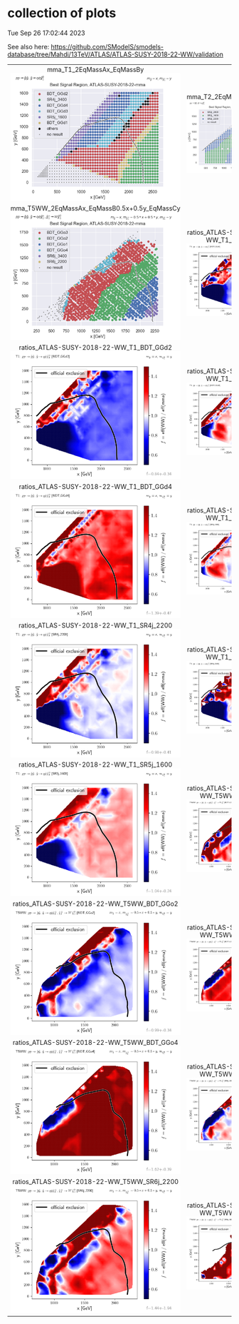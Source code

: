 # collection of plots
Tue Sep 26 17:02:44 2023

See also here: https://github.com/SModelS/smodels-database/tree/Mahdi/13TeV/ATLAS/ATLAS-SUSY-2018-22-WW/validation

|                    |                  |
|:------------------:|:----------------:|
|  mma_T1_2EqMassAx_EqMassBy ![./mma_bestSR_T1_2EqMassAx_EqMassBy.png](./mma_bestSR_T1_2EqMassAx_EqMassBy.png?1695740564.447547) |  mma_T2_2EqMassAx_EqMassBy ![./mma_bestSR_T2_2EqMassAx_EqMassBy.png](./mma_bestSR_T2_2EqMassAx_EqMassBy.png?1695740564.447547) |
|  mma_T5WW_2EqMassAx_EqMassB0.5x+0.5y_EqMassCy ![./mma_bestSR_T5WW_2EqMassAx_EqMassB0.5x+0.5y_EqMassCy.png](./mma_bestSR_T5WW_2EqMassAx_EqMassB0.5x+0.5y_EqMassCy.png?1695740564.447547) |  ratios_ATLAS-SUSY-2018-22-WW_T1_BDT_GGd1 ![./ratios_ATLAS-SUSY-2018-22-WW_T1_BDT_GGd1.png](./ratios_ATLAS-SUSY-2018-22-WW_T1_BDT_GGd1.png?1695740564.447547) |
|  ratios_ATLAS-SUSY-2018-22-WW_T1_BDT_GGd2 ![./ratios_ATLAS-SUSY-2018-22-WW_T1_BDT_GGd2.png](./ratios_ATLAS-SUSY-2018-22-WW_T1_BDT_GGd2.png?1695740564.447547) |  ratios_ATLAS-SUSY-2018-22-WW_T1_BDT_GGd3 ![./ratios_ATLAS-SUSY-2018-22-WW_T1_BDT_GGd3.png](./ratios_ATLAS-SUSY-2018-22-WW_T1_BDT_GGd3.png?1695740564.447547) |
|  ratios_ATLAS-SUSY-2018-22-WW_T1_BDT_GGd4 ![./ratios_ATLAS-SUSY-2018-22-WW_T1_BDT_GGd4.png](./ratios_ATLAS-SUSY-2018-22-WW_T1_BDT_GGd4.png?1695740564.447547) |  ratios_ATLAS-SUSY-2018-22-WW_T1_SR4j_1000 ![./ratios_ATLAS-SUSY-2018-22-WW_T1_SR4j_1000.png](./ratios_ATLAS-SUSY-2018-22-WW_T1_SR4j_1000.png?1695740564.447547) |
|  ratios_ATLAS-SUSY-2018-22-WW_T1_SR4j_2200 ![./ratios_ATLAS-SUSY-2018-22-WW_T1_SR4j_2200.png](./ratios_ATLAS-SUSY-2018-22-WW_T1_SR4j_2200.png?1695740564.447547) |  ratios_ATLAS-SUSY-2018-22-WW_T1_SR4j_3400 ![./ratios_ATLAS-SUSY-2018-22-WW_T1_SR4j_3400.png](./ratios_ATLAS-SUSY-2018-22-WW_T1_SR4j_3400.png?1695740564.447547) |
|  ratios_ATLAS-SUSY-2018-22-WW_T1_SR5j_1600 ![./ratios_ATLAS-SUSY-2018-22-WW_T1_SR5j_1600.png](./ratios_ATLAS-SUSY-2018-22-WW_T1_SR5j_1600.png?1695740564.447547) |  ratios_ATLAS-SUSY-2018-22-WW_T5WW_BDT_GGo1 ![./ratios_ATLAS-SUSY-2018-22-WW_T5WW_BDT_GGo1.png](./ratios_ATLAS-SUSY-2018-22-WW_T5WW_BDT_GGo1.png?1695740564.447547) |
|  ratios_ATLAS-SUSY-2018-22-WW_T5WW_BDT_GGo2 ![./ratios_ATLAS-SUSY-2018-22-WW_T5WW_BDT_GGo2.png](./ratios_ATLAS-SUSY-2018-22-WW_T5WW_BDT_GGo2.png?1695740564.447547) |  ratios_ATLAS-SUSY-2018-22-WW_T5WW_BDT_GGo3 ![./ratios_ATLAS-SUSY-2018-22-WW_T5WW_BDT_GGo3.png](./ratios_ATLAS-SUSY-2018-22-WW_T5WW_BDT_GGo3.png?1695740564.447547) |
|  ratios_ATLAS-SUSY-2018-22-WW_T5WW_BDT_GGo4 ![./ratios_ATLAS-SUSY-2018-22-WW_T5WW_BDT_GGo4.png](./ratios_ATLAS-SUSY-2018-22-WW_T5WW_BDT_GGo4.png?1695740564.447547) |  ratios_ATLAS-SUSY-2018-22-WW_T5WW_SR6j_1000 ![./ratios_ATLAS-SUSY-2018-22-WW_T5WW_SR6j_1000.png](./ratios_ATLAS-SUSY-2018-22-WW_T5WW_SR6j_1000.png?1695740564.447547) |
|  ratios_ATLAS-SUSY-2018-22-WW_T5WW_SR6j_2200 ![./ratios_ATLAS-SUSY-2018-22-WW_T5WW_SR6j_2200.png](./ratios_ATLAS-SUSY-2018-22-WW_T5WW_SR6j_2200.png?1695740564.447547) |  ratios_ATLAS-SUSY-2018-22-WW_T5WW_SR6j_3400 ![./ratios_ATLAS-SUSY-2018-22-WW_T5WW_SR6j_3400.png](./ratios_ATLAS-SUSY-2018-22-WW_T5WW_SR6j_3400.png?1695740564.447547) |
